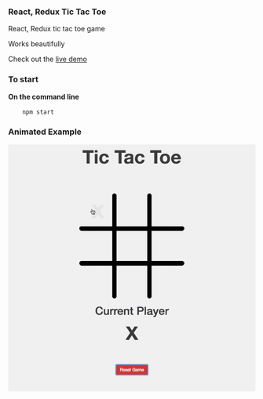 ### React, Redux Tic Tac Toe

React, Redux tic tac toe game

Works beautifully

Check out the [live demo](http://162.243.210.106:8080/)

### To start

**On the command line**
	
```
	npm start
```

### Animated Example

![](tic-tac-toeRunning.gif)
